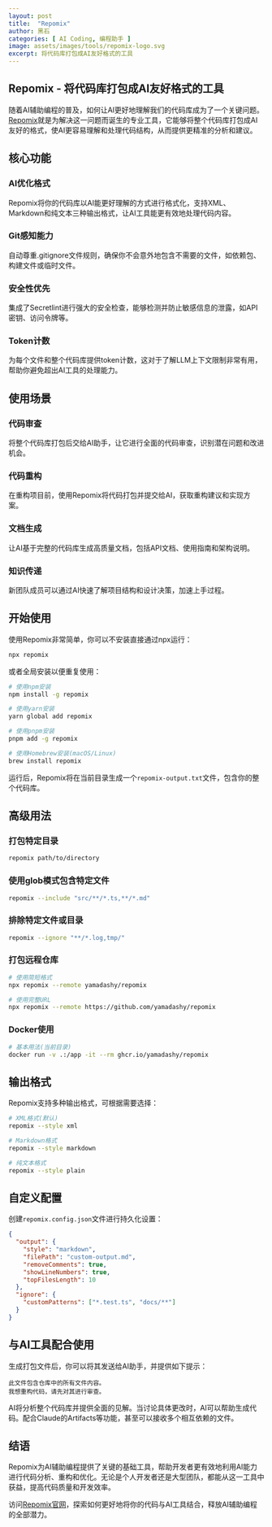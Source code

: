 ```yaml
---
layout: post
title:  "Repomix"
author: 黑石
categories: [ AI Coding, 编程助手 ]
image: assets/images/tools/repomix-logo.svg
excerpt: 将代码库打包成AI友好格式的工具
---
```


## Repomix - 将代码库打包成AI友好格式的工具

随着AI辅助编程的普及，如何让AI更好地理解我们的代码库成为了一个关键问题。[Repomix](https://repomix.com/)就是为解决这一问题而诞生的专业工具，它能够将整个代码库打包成AI友好的格式，使AI更容易理解和处理代码结构，从而提供更精准的分析和建议。

## 核心功能

### AI优化格式

Repomix将你的代码库以AI能更好理解的方式进行格式化，支持XML、Markdown和纯文本三种输出格式，让AI工具能更有效地处理代码内容。

### Git感知能力

自动尊重.gitignore文件规则，确保你不会意外地包含不需要的文件，如依赖包、构建文件或临时文件。

### 安全性优先

集成了Secretlint进行强大的安全检查，能够检测并防止敏感信息的泄露，如API密钥、访问令牌等。

### Token计数

为每个文件和整个代码库提供token计数，这对于了解LLM上下文限制非常有用，帮助你避免超出AI工具的处理能力。

## 使用场景

### 代码审查

将整个代码库打包后交给AI助手，让它进行全面的代码审查，识别潜在问题和改进机会。

### 代码重构

在重构项目前，使用Repomix将代码打包并提交给AI，获取重构建议和实现方案。

### 文档生成

让AI基于完整的代码库生成高质量文档，包括API文档、使用指南和架构说明。

### 知识传递

新团队成员可以通过AI快速了解项目结构和设计决策，加速上手过程。

## 开始使用

使用Repomix非常简单，你可以不安装直接通过npx运行：

```bash
npx repomix
```

或者全局安装以便重复使用：

```bash
# 使用npm安装
npm install -g repomix

# 使用yarn安装
yarn global add repomix

# 使用pnpm安装
pnpm add -g repomix

# 使用Homebrew安装(macOS/Linux)
brew install repomix
```

运行后，Repomix将在当前目录生成一个`repomix-output.txt`文件，包含你的整个代码库。

## 高级用法

### 打包特定目录

```bash
repomix path/to/directory
```

### 使用glob模式包含特定文件

```bash
repomix --include "src/**/*.ts,**/*.md"
```

### 排除特定文件或目录

```bash
repomix --ignore "**/*.log,tmp/"
```

### 打包远程仓库

```bash
# 使用简短格式
npx repomix --remote yamadashy/repomix

# 使用完整URL
npx repomix --remote https://github.com/yamadashy/repomix
```

### Docker使用

```bash
# 基本用法(当前目录)
docker run -v .:/app -it --rm ghcr.io/yamadashy/repomix
```

## 输出格式

Repomix支持多种输出格式，可根据需要选择：

```bash
# XML格式(默认)
repomix --style xml

# Markdown格式
repomix --style markdown

# 纯文本格式
repomix --style plain
```

## 自定义配置

创建`repomix.config.json`文件进行持久化设置：

```json
{
  "output": {
    "style": "markdown",
    "filePath": "custom-output.md",
    "removeComments": true,
    "showLineNumbers": true,
    "topFilesLength": 10
  },
  "ignore": {
    "customPatterns": ["*.test.ts", "docs/**"]
  }
}
```

## 与AI工具配合使用

生成打包文件后，你可以将其发送给AI助手，并提供如下提示：

```
此文件包含仓库中的所有文件内容。
我想重构代码，请先对其进行审查。
```

AI将分析整个代码库并提供全面的见解。当讨论具体更改时，AI可以帮助生成代码。配合Claude的Artifacts等功能，甚至可以接收多个相互依赖的文件。

## 结语

Repomix为AI辅助编程提供了关键的基础工具，帮助开发者更有效地利用AI能力进行代码分析、重构和优化。无论是个人开发者还是大型团队，都能从这一工具中获益，提高代码质量和开发效率。

访问[Repomix官网](https://repomix.com/)，探索如何更好地将你的代码与AI工具结合，释放AI辅助编程的全部潜力。 